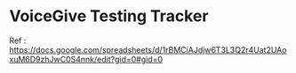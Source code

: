 # VoiceGive Testing Tracker

Ref :  https://docs.google.com/spreadsheets/d/1rBMCiAJdjw6T3L3Q2r4Uat2UAoxuM6D9zhJwC0S4nnk/edit?gid=0#gid=0
